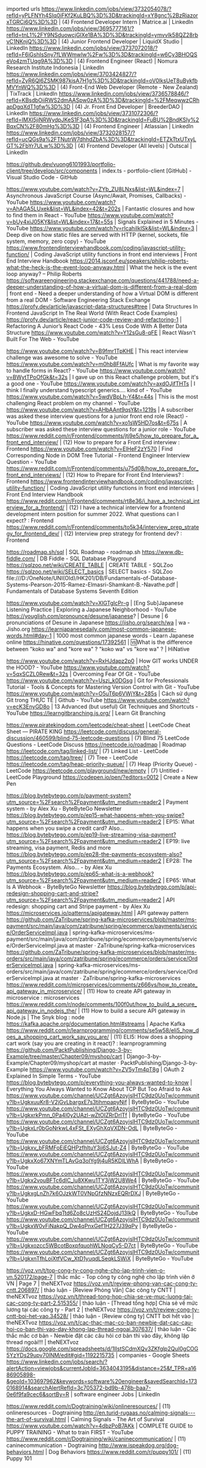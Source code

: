 imported urls
https://www.linkedin.com/jobs/view/3732054078/?refId=yPLFNYh4SIq0iFKf2KuLBQ%3D%3D&trackingId=xY8gnc%2BzRiazorxTGRCi6Q%3D%3D | (4) Frontend Developer Intern | Matrice.ai | LinkedIn
https://www.linkedin.com/jobs/view/3695777161/?refId=tnL1%2FY9NSduowcjGlXe1BA%3D%3D&trackingId=ymvvlk58QZ28rbvC1NKnjQ%3D%3D | (4) Junior Frontend Developer | LiquidX Studio | LinkedIn
https://www.linkedin.com/jobs/view/3737072018/?refId=F6iGshIsSny7fLWWmwIw%2Fw%3D%3D&trackingId=w6Cy3BHOQSeVo4zmTUqg9A%3D%3D | (4) Frontend Engineer (React) | Nomura Research Institute Indonesia | LinkedIn
https://www.linkedin.com/jobs/view/3703424827/?refId=ZyR6Ql6ZSMK987kisA7H1g%3D%3D&trackingId=oV0lksUeT8uBykfbMVYnWQ%3D%3D | (4) Front-End Web Developer (Remote - New Zealand) | TixTrack | LinkedIn
https://www.linkedin.com/jobs/view/3736578846/?refId=KBsdbOiiRWS2dmAASpw0zA%3D%3D&trackingId=%2FMeqwwzCRhapDgqXdT1gfw%3D%3D | (4) Jr. Front End Developer | BreederDAO | LinkedIn
https://www.linkedin.com/jobs/view/3731072306/?refId=IMXI5jiNRWydpJKeS1F3pA%3D%3D&trackingId=FuBU%2BndKSIy%2BqxCN%2F80mHg%3D%3D | (4) Frontend Engineer | Atlassian | LinkedIn
https://www.linkedin.com/jobs/view/3732028157/?refId=ucQGs9a%2FTNutrW7dhhdZbA%3D%3D&trackingId=ETZkTtxUTxyLGT%2FbYr7ULw%3D%3D | (4) Frontend Developer (All levels) | Outscal | LinkedIn

https://github.dev/vuong6101993/portfolio-client/tree/develop/src/components | index.ts - portfolio-client [GitHub] - Visual Studio Code - GitHub

https://www.youtube.com/watch?v=ZYb_ZU8LNxs&list=WL&index=7 | Asynchronous JavaScript Course (Async/Await, Promises, Callbacks) - YouTube
https://www.youtube.com/watch?v=AhAGA5LUxek&list=WL&index=42&t=202s | Fantastic closures and how to find them in React - YouTube
https://www.youtube.com/watch?v=bUy4xiJ05KY&list=WL&index=17&t=55s | Signals Explained in 5 Minutes - YouTube
https://www.youtube.com/watch?v=rIcahiIklSk&list=WL&index=3 | Deep dive on how static files are served with HTTP (kernel, sockets, file system, memory, zero copy) - YouTube
https://www.frontendinterviewhandbook.com/coding/javascript-utility-function/ | Coding JavaScript utility functions in front end interviews | Front End Interview Handbook
https://2014.jsconf.eu/speakers/philip-roberts-what-the-heck-is-the-event-loop-anyway.html | What the heck is the event loop anyway? – Philip Roberts
https://softwareengineering.stackexchange.com/questions/441788/need-a-deeper-understanding-of-how-a-virtual-dom-is-different-from-a-real-dom | front end - Need a deeper understanding of how a Virtual DOM is different from a real DOM - Software Engineering Stack Exchange
https://profy.dev/article/javascript-data-structures#tree | Data Structures In Frontend JavaScript In The Real World (With React Code Examples)
https://profy.dev/article/react-junior-code-review-and-refactoring-1 | Refactoring A Junior’s React Code - 43% Less Code With A Better Data Structure
https://www.youtube.com/watch?v=Y12sGu8-qFE | React Wasn't Built For The Web - YouTube

https://www.youtube.com/watch?v=B9fmr1TpKHE | This react interview challenge was awesome to solve - YouTube
https://www.youtube.com/watch?v=m0hb8FfAUfc | What is my favorite way to handle forms in React? - YouTube
https://www.youtube.com/watch?v=BWytTPoOfGk&t=32s | I gave up on this React challenge problem, but it's a good one - YouTube
https://www.youtube.com/watch?v=axdOJjfTHTs | I think I finally understand typescript generics.... kind of - YouTube
https://www.youtube.com/watch?v=5wdVBpLh-Y4&t=44s | This is the most challenging React problem on my channel - YouTube
https://www.youtube.com/watch?v=AHbAAnt9qsY&t=1219s | A subscriber was asked these interview questions for a junior front end role (React) - YouTube
https://www.youtube.com/watch?v=xo1sW5HD7os&t=675s | A subscriber was asked these interview questions for a junior role - YouTube
https://www.reddit.com/r/Frontend/comments/jtj9e5/how_to_prepare_for_a_front_end_interview/ | (12) How to prepare for a Front End interview : Frontend
https://www.youtube.com/watch?v=ElHeF2zY570 | Find Corresponding Node in DOM Tree Tutorial - Frontend Engineer Interview Question - YouTube
https://www.reddit.com/r/Frontend/comments/u75d08/how_to_prepare_for_front_end_interviews/ | (12) How to Prepare for Front End Interviews? : Frontend
https://www.frontendinterviewhandbook.com/coding/javascript-utility-function/ | Coding JavaScript utility functions in front end interviews | Front End Interview Handbook
https://www.reddit.com/r/Frontend/comments/rt8e36/i_have_a_technical_interview_for_a_frontend/ | (12) I have a technical interview for a frontend development intern position for summer 2022. What questions can I expect? : Frontend
https://www.reddit.com/r/Frontend/comments/to5k34/interview_prep_strategy_for_frontend_dev/ | (12) Interview prep strategy for frontend dev? : Frontend

https://roadmap.sh/sql | SQL Roadmap - roadmap.sh
https://www.db-fiddle.com/ | DB Fiddle - SQL Database Playground
https://sqlzoo.net/wiki/CREATE_TABLE | CREATE TABLE - SQLZoo
https://sqlzoo.net/wiki/SELECT_basics | SELECT basics - SQLZoo
file:///D:/OneNote/UNI(Old)/HK201/DB/Fundamentals-of-Database-Systems-Pearson-2015-Ramez-Elmasri-Shamkant-B.-Navathe.pdf | Fundamentals of Database Systems Seventh Edition

https://www.youtube.com/watch?v=XlGTgIcPr-g | [Eng Sub]Japanese Listening Practice | Exploring a Japanese Neighborhood - YouTube
https://youglish.com/pronounce/desune/japanese? | Desune | 6 pronunciations of Desune in Japanese
https://jisho.org/search/wa | wa - Jisho.org
https://learnjapanesedaily.com/most-common-japanese-words.html#day-1 | 1000 most common japanese words - Learn Japanese online
https://hinative.com/questions/17392561 | 🆚What is the difference between "koko wa" and "kore wa" ? "koko wa" vs "kore wa" ? | HiNative

https://www.youtube.com/watch?v=RxHJdapz2p0 | How GIT works UNDER the HOOD? - YouTube
https://www.youtube.com/watch?v=5qxSCZL0Rew&t=32s | Overcoming Fear Of Git - YouTube
https://www.youtube.com/watch?v=Uszj_k0DGsg | Git for Professionals Tutorial - Tools & Concepts for Mastering Version Control with Git - YouTube
https://www.youtube.com/watch?v=O5uT6p6VWjY&t=285s | Cách sử dụng Git trong THỰC TẾ | Github - YouTube
https://www.youtube.com/watch?v=ecK3EnyGD8o | 13 Advanced (but useful) Git Techniques and Shortcuts - YouTube
https://learngitbranching.js.org/ | Learn Git Branching

https://www.piratekingdom.com/leetcode/cheat-sheet | LeetCode Cheat Sheet — PIRATE KING
https://leetcode.com/discuss/general-discussion/460599/blind-75-leetcode-questions | (7) Blind 75 LeetCode Questions - LeetCode Discuss
https://neetcode.io/roadmap | Roadmap
https://leetcode.com/tag/linked-list/ | (7) Linked List - LeetCode
https://leetcode.com/tag/tree/ | (7) Tree - LeetCode
https://leetcode.com/tag/heap-priority-queue/ | (7) Heap (Priority Queue) - LeetCode
https://leetcode.com/playground/new/empty | (7) Untitled - LeetCode Playground
https://codepen.io/pen/?editors=0012 | Create a New Pen

https://blog.bytebytego.com/p/payment-system?utm_source=%2Fsearch%2Fpayment&utm_medium=reader2 | Payment system - by Alex Xu - ByteByteGo Newsletter
https://blog.bytebytego.com/p/ep15-what-happens-when-you-swipe?utm_source=%2Fsearch%2Fpayment&utm_medium=reader2 | EP15: What happens when you swipe a credit card? Also…
https://blog.bytebytego.com/p/ep19-live-streaming-visa-payment?utm_source=%2Fsearch%2Fpayment&utm_medium=reader2 | EP19: live streaming, visa payment, Redis and more
https://blog.bytebytego.com/p/ep28-the-payments-ecosystem-also?utm_source=%2Fsearch%2Fpayment&utm_medium=reader2 | EP28: The Payments Ecosystem. Also... - by Alex Xu
https://blog.bytebytego.com/p/ep65-what-is-a-webhook?utm_source=%2Fsearch%2Fpayment&utm_medium=reader2 | EP65: What Is A Webhook - ByteByteGo Newsletter
https://blog.bytebytego.com/p/api-redesign-shopping-cart-and-stripe?utm_source=%2Fsearch%2Fpayment&utm_medium=reader2 | API redesign: shopping cart and Stripe payment - by Alex Xu
https://microservices.io/patterns/apigateway.html | API gateway pattern
https://github.com/ZaTribune/spring-kafka-microservices/blob/master/ms-payment/src/main/java/com/zatribune/spring/ecommerce/payments/service/OrderServiceImpl.java | spring-kafka-microservices/ms-payment/src/main/java/com/zatribune/spring/ecommerce/payments/service/OrderServiceImpl.java at master · ZaTribune/spring-kafka-microservices
https://github.com/ZaTribune/spring-kafka-microservices/blob/master/ms-orders/src/main/java/com/zatribune/spring/ecommerce/orders/service/OrderServiceImpl.java | spring-kafka-microservices/ms-orders/src/main/java/com/zatribune/spring/ecommerce/orders/service/OrderServiceImpl.java at master · ZaTribune/spring-kafka-microservices
https://www.reddit.com/r/microservices/comments/z666vs/how_to_create_api_gateway_in_microservice/ | (11) How to create API gateway in microservice : microservices
https://www.reddit.com/r/node/comments/100f0ut/how_to_build_a_secure_api_gateway_in_nodejs_the/ | (11) How to build a secure API gateway in Node.js | The Snyk blog : node
https://kafka.apache.org/documentation.html#streams | Apache Kafka
https://www.reddit.com/r/learnprogramming/comments/se5w58/eli5_how_does_a_shopping_cart_work_say_you_are/ | (11) ELI5: How does a shopping cart work (say you are creating in it react)? : learnprogramming
https://github.com/PacktPublishing/Django-3-by-Example/tree/master/Chapter09/myshop/cart | Django-3-by-Example/Chapter09/myshop/cart at master · PacktPublishing/Django-3-by-Example
https://www.youtube.com/watch?v=ZV5yTm4pT8g | OAuth 2 Explained In Simple Terms - YouTube
https://blog.bytebytego.com/p/everything-you-always-wanted-to-know | Everything You Always Wanted to Know About TCP But Too Afraid to Ask
https://www.youtube.com/channel/UCZgt6AzoyjslHTC9dz0UoTw/community?lb=UgkxuuKr8-V2jGvLbargxE7s3tihmpapyNjf | ByteByteGo - YouTube
https://www.youtube.com/channel/UCZgt6AzoyjslHTC9dz0UoTw/community?lb=UgkxrkPmn_0Pa4l0y2UAzl-wZtOIZRrDrlTf | ByteByteGo - YouTube
https://www.youtube.com/channel/UCZgt6AzoyjslHTC9dz0UoTw/community?lb=UgkxLr0bGoNrkwL4xFSt_EXyGhXqVXDN-OdL | ByteByteGo - YouTube
https://www.youtube.com/channel/UCZgt6AzoyjslHTC9dz0UoTw/community?lb=Ugkxv_bFRMFoEiEQHPzfhltuY3ii6SJut-Z4 | ByteByteGo - YouTube
https://www.youtube.com/channel/UCZgt6AzoyjslHTC9dz0UoTw/community?lb=UgkxXo67XNYmTLAvGq3oIYg9j4uR5KDILWhA | ByteByteGo - YouTube
https://www.youtube.com/channel/UCZgt6AzoyjslHTC9dz0UoTw/community?lb=Ugkx2vouBFTc6dIC_lu8XKwu1TY3jW2U8We4 | ByteByteGo - YouTube
https://www.youtube.com/channel/UCZgt6AzoyjslHTC9dz0UoTw/community?lb=UgkxgLnZh7k6OJzkWT0VNpGfzNNzxEQRrDXJ | ByteByteGo - YouTube
https://www.youtube.com/channel/UCZgt6AzoyjslHTC9dz0UoTw/community?lb=UgkxD-HGwFbqTtd6Zo8cUzHS24DojdJ13IkQ | ByteByteGo - YouTube
https://www.youtube.com/channel/UCZgt6AzoyjslHTC9dz0UoTw/community?lb=UgkxW0vFiNakpQ_Dw4qPnxGef1H227J39qPy | ByteByteGo - YouTube
https://www.youtube.com/channel/UCZgt6AzoyjslHTC9dz0UoTw/community?lb=Ugkxozcc5WBcotBoxpfquohWLNoqCy5-D7ct | ByteByteGo - YouTube
https://www.youtube.com/channel/UCZgt6AzoyjslHTC9dz0UoTw/community?lb=UgkxnTfhLoiXtfVCw_XtD1yuqdLSeqkLSWiX | ByteByteGo - YouTube

https://voz.vn/t/top-cong-ty-cong-nghe-cho-lap-trinh-vien-o-vn.520172/page-7 | thắc mắc - Top công ty công nghệ cho lập trình viên ở VN | Page 7 | theNEXTvoz
https://voz.vn/t/review-phong-van-cac-cong-ty-cntt.206897/ | thảo luận - [Review Phỏng Vấn] Các công ty CNTT | theNEXTvoz
https://voz.vn/t/thread-tong-hop-chia-se-ve-muc-luong-tai-cac-cong-ty-part-2.515355/ | thảo luận - [Thread tổng hợp] Chia sẻ về mức lương tại các công ty - Part 2 | theNEXTvoz
https://voz.vn/t/review-cong-ty-cntt-boi-het-vao.34528/ | thảo luận - [Review công ty] CNTT bơi hết vào | theNEXTvoz
https://voz.vn/t/cac-thac-mac-co-ban-newbie-dat-cac-cau-hoi-co-ban-thi-vao-day-khong-lap-thread-ngoai.307637/ | thảo luận - Các thắc mắc cơ bản - Newbie đặt các câu hỏi cơ bản thì vào đây, không lập thread ngoài!!! | theNEXTvoz
https://docs.google.com/spreadsheets/d/1IIstSCdmXQv3ZKfglp2QuI0gCOG5YzYDs29upv70lNM/edit#gid=1192215735 | companies - Google Sheets
https://www.linkedin.com/jobs/search/?alertAction=viewjobs&currentJobId=3634043195&distance=25&f_TPR=a1686905898-&geoId=103697962&keywords=software%20engineer&savedSearchId=1730168914&searchAlertRefId=3c705372-bd9b-478b-baa7-0e6f9fa9cec6&sortBy=R | software engineer Jobs | LinkedIn

https://www.reddit.com/r/Dogtraining/wiki/onlineresources/ | (11) onlineresources - Dogtraining
http://en.turid-rugaas.no/calming-signals---the-art-of-survival.html | Calming Signals - The Art of Survival
https://www.youtube.com/watch?v=4dbzPoB7AKk | COMPLETE GUIDE to PUPPY TRAINING - What to train FIRST - YouTube
https://www.reddit.com/r/Dogtraining/wiki/caninecommunication/ | (11) caninecommunication - Dogtraining
http://www.ispeakdog.org/dog-behaviors.html | Dog Behaviors
https://www.reddit.com/r/puppy101/ | (11) Puppy 101
